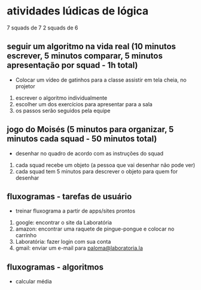 # atividades lúdicas de lógica

7 squads de 7
2 squads de 6

## seguir um algoritmo na vida real (10 minutos escrever, 5 minutos comparar, 5 minutos apresentação por squad - 1h total)

* Colocar um vídeo de gatinhos para a classe assistir em tela cheia, no projetor

1. escrever o algoritmo individualmente
2. escolher um dos exercícios para apresentar para a sala
3. os passos serão seguidos pela equipe


## jogo do Moisés (5 minutos para organizar, 5 minutos cada squad - 50 minutos total)

* desenhar no quadro de acordo com as instruções do squad

1. cada squad recebe um objeto (a pessoa que vai desenhar não pode ver)
2. cada squad tem 5 minutos para descrever o objeto para quem for desenhar


## fluxogramas - tarefas de usuário

* treinar fluxograma a partir de apps/sites prontos
1. google: encontrar o site da Laboratória
2. amazon: encontrar uma raquete de pingue-pongue e colocar no carrinho
3. Laboratória: fazer login com sua conta
4. gmail: enviar um e-mail para paloma@laboratoria.la


## fluxogramas - algoritmos

* calcular média

